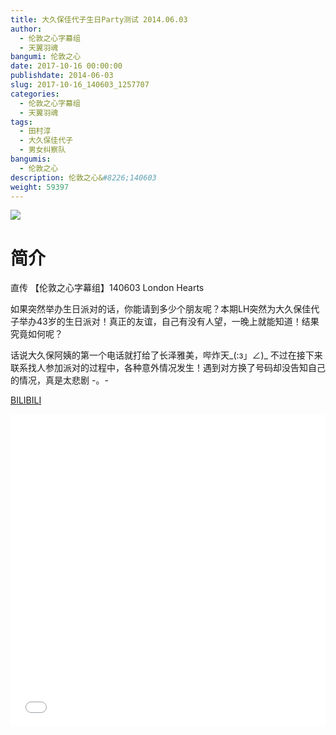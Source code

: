 ```yaml
---
title: 大久保佳代子生日Party测试 2014.06.03
author: 
  - 伦敦之心字幕组
  - 天翼羽魂
bangumi: 伦敦之心
date: 2017-10-16 00:00:00
publishdate: 2014-06-03
slug: 2017-10-16_140603_1257707
categories: 
  - 伦敦之心字幕组
  - 天翼羽魂
tags: 
  - 田村淳
  - 大久保佳代子
  - 男女纠察队
bangumis: 
  - 伦敦之心
description: 伦敦之心&#8226;140603
weight: 59397
---
```


![](https://i.imgur.com/LPX75ku.jpg)

# 简介  
直传 【伦敦之心字幕组】140603 London Hearts


如果突然举办生日派对的话，你能请到多少个朋友呢？本期LH突然为大久保佳代子举办43岁的生日派对！真正的友谊，自己有没有人望，一晚上就能知道！结果究竟如何呢？


话说大久保阿姨的第一个电话就打给了长泽雅美，哔炸天_(:з」∠)_ 不过在接下来联系找人参加派对的过程中，各种意外情况发生！遇到对方换了号码却没告知自己的情况，真是太悲剧 -。-

  [BILIBILI](https://www.bilibili.com/video/av1257707/)


<div class="vcontainer">  <iframe class='video' src="//www.bilibili.com/html/html5player.html?cid=1914656&aid=1257707" width="100%" height="500" frameborder="0" allowfullscreen="allowfullscreen"></iframe></div>
